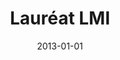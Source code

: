 ---
title: "Lauréat LMI"
organization: "LMI"
award_type: "Recognition"
date: "2013-01-01"
project: "EcoTa.co"
order: 2
description: "Multiples reconnaissances dans l'écosystème startup et innovation. Participations à des concours et événements tech."
achievements:
  - "Finaliste concours innovation régional"
  - "Speaker dans des événements tech"
  - "Mentor pour jeunes entrepreneurs"
  - "Jury dans des hackathons"
impact: "Contribution à l'écosystème entrepreneurial local"
---